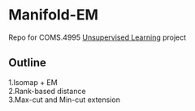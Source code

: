 # Manifold-EM  
Repo for COMS.4995 [Unsupervised Learning](http://www.cs.columbia.edu/~verma/classes/uml/index.html) project  
## Outline
1.Isomap + EM  
2.Rank-based distance  
3.Max-cut and Min-cut extension
